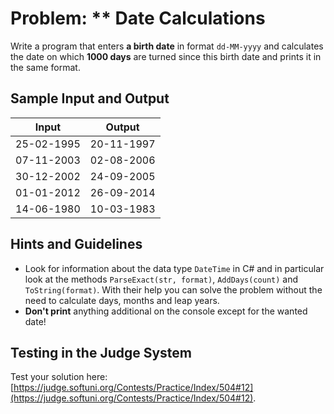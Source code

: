 # Problem: \*\* Date Calculations

Write a program that enters **a birth date** in format `dd-MM-yyyy` and calculates the date on which **1000 days** are turned since this birth date and prints it in the same format.

## Sample Input and Output

| Input      | Output     |
| ---------- | ---------- |
| 25-02-1995 | 20-11-1997 |
| 07-11-2003 | 02-08-2006 |
| 30-12-2002 | 24-09-2005 |
| 01-01-2012 | 26-09-2014 |
| 14-06-1980 | 10-03-1983 |

## Hints and Guidelines

* Look for information about the data type `DateTime` in C# and in particular look at the methods `ParseExact(str, format)`, `AddDays(count)` and `ToString(format)`. With their help you can solve the problem without the need to calculate days, months and leap years.
* **Don't print** anything additional on the console except for the wanted date!

## Testing in the Judge System

Test your solution here: [https://judge.softuni.org/Contests/Practice/Index/504#12](https://judge.softuni.org/Contests/Practice/Index/504#12).

